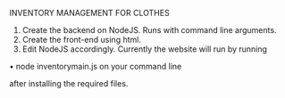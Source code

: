 INVENTORY MANAGEMENT FOR CLOTHES
1.	Create the backend on NodeJS. Runs with command line arguments.
2.	Create the front-end using html.
3.	Edit NodeJS accordingly.
Currently the website will run by running

•	node inventorymain.js on your command line

after installing the required files.
